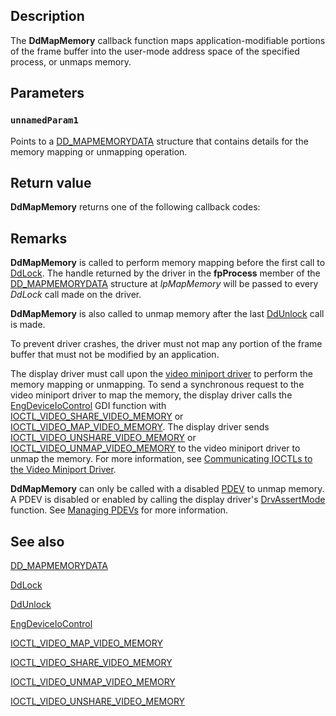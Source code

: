 ## Description

The **DdMapMemory** callback function maps application-modifiable portions of the frame buffer into the user-mode address space of the specified process, or unmaps memory.

## Parameters

### `unnamedParam1`

Points to a [DD_MAPMEMORYDATA](https://learn.microsoft.com/windows/desktop/api/ddrawint/ns-ddrawint-dd_mapmemorydata) structure that contains details for the memory mapping or unmapping operation.

## Return value

**DdMapMemory** returns one of the following callback codes:

## Remarks

**DdMapMemory** is called to perform memory mapping before the first call to [DdLock](https://learn.microsoft.com/windows/desktop/api/ddrawint/nc-ddrawint-pdd_surfcb_lock). The handle returned by the driver in the **fpProcess** member of the [DD_MAPMEMORYDATA](https://learn.microsoft.com/windows/desktop/api/ddrawint/ns-ddrawint-dd_mapmemorydata) structure at *lpMapMemory* will be passed to every *DdLock* call made on the driver.

**DdMapMemory** is also called to unmap memory after the last [DdUnlock](https://learn.microsoft.com/windows/desktop/api/ddrawint/nc-ddrawint-pdd_surfcb_unlock) call is made.

To prevent driver crashes, the driver must not map any portion of the frame buffer that must not be modified by an application.

The display driver must call upon the [video miniport driver](https://learn.microsoft.com/windows-hardware/drivers/display/video-miniport-drivers-in-the-windows-2000-display-driver-model) to perform the memory mapping or unmapping. To send a synchronous request to the video miniport driver to map the memory, the display driver calls the [EngDeviceIoControl](https://learn.microsoft.com/windows/desktop/api/winddi/nf-winddi-engdeviceiocontrol) GDI function with [IOCTL_VIDEO_SHARE_VIDEO_MEMORY](https://learn.microsoft.com/windows-hardware/drivers/ddi/content/ntddvdeo/ni-ntddvdeo-ioctl_video_share_video_memory) or [IOCTL_VIDEO_MAP_VIDEO_MEMORY](https://learn.microsoft.com/windows-hardware/drivers/ddi/content/ntddvdeo/ni-ntddvdeo-ioctl_video_map_video_memory). The display driver sends [IOCTL_VIDEO_UNSHARE_VIDEO_MEMORY](https://learn.microsoft.com/windows-hardware/drivers/ddi/content/ntddvdeo/ni-ntddvdeo-ioctl_video_unshare_video_memory) or [IOCTL_VIDEO_UNMAP_VIDEO_MEMORY](https://learn.microsoft.com/windows-hardware/drivers/ddi/content/ntddvdeo/ni-ntddvdeo-ioctl_video_unmap_video_memory) to the video miniport driver to unmap the memory. For more information, see [Communicating IOCTLs to the Video Miniport Driver](https://learn.microsoft.com/windows-hardware/drivers/display/communicating-ioctls-to-the-video-miniport-driver).

**DdMapMemory** can only be called with a disabled [PDEV](https://learn.microsoft.com/windows-hardware/drivers/) to unmap memory. A PDEV is disabled or enabled by calling the display driver's [DrvAssertMode](https://learn.microsoft.com/windows/desktop/api/winddi/nf-winddi-drvassertmode) function. See [Managing PDEVs](https://learn.microsoft.com/windows-hardware/drivers/display/managing-pdevs) for more information.

## See also

[DD_MAPMEMORYDATA](https://learn.microsoft.com/windows/desktop/api/ddrawint/ns-ddrawint-dd_mapmemorydata)

[DdLock](https://learn.microsoft.com/windows/desktop/api/ddrawint/nc-ddrawint-pdd_surfcb_lock)

[DdUnlock](https://learn.microsoft.com/windows/desktop/api/ddrawint/nc-ddrawint-pdd_surfcb_unlock)

[EngDeviceIoControl](https://learn.microsoft.com/windows/desktop/api/winddi/nf-winddi-engdeviceiocontrol)

[IOCTL_VIDEO_MAP_VIDEO_MEMORY](https://learn.microsoft.com/windows-hardware/drivers/ddi/content/ntddvdeo/ni-ntddvdeo-ioctl_video_map_video_memory)

[IOCTL_VIDEO_SHARE_VIDEO_MEMORY](https://learn.microsoft.com/windows-hardware/drivers/ddi/content/ntddvdeo/ni-ntddvdeo-ioctl_video_share_video_memory)

[IOCTL_VIDEO_UNMAP_VIDEO_MEMORY](https://learn.microsoft.com/windows-hardware/drivers/ddi/content/ntddvdeo/ni-ntddvdeo-ioctl_video_unmap_video_memory)

[IOCTL_VIDEO_UNSHARE_VIDEO_MEMORY](https://learn.microsoft.com/windows-hardware/drivers/ddi/content/ntddvdeo/ni-ntddvdeo-ioctl_video_unshare_video_memory)